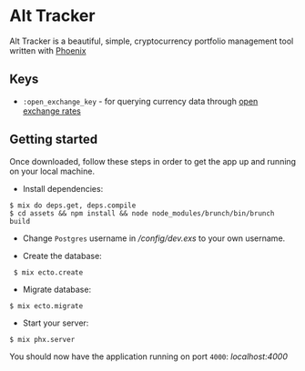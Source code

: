 # Alt Tracker

Alt Tracker is a beautiful, simple, cryptocurrency portfolio management tool written with [Phoenix](https://phoenixframework.org)

## Keys

- `:open_exchange_key` - for querying currency data through [open exchange rates](https://openexchangerates.org/account/app-ids)

## Getting started

Once downloaded, follow these steps in order to get the app up and running on your local machine.

- Install dependencies:

```
$ mix do deps.get, deps.compile
$ cd assets && npm install && node node_modules/brunch/bin/brunch build
```

- Change `Postgres` username in _/config/dev.exs_ to your own username.

- Create the database:

```
 $ mix ecto.create
```

- Migrate database:

```
$ mix ecto.migrate
```

- Start your server:

```
$ mix phx.server
```

You should now have the application running on port `4000`: _localhost:4000_
